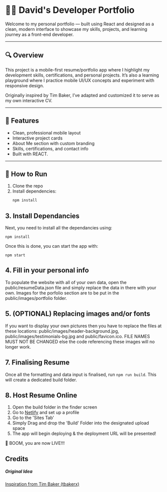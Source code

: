 # 🧑‍💻 David's Developer Portfolio

Welcome to my personal portfolio — built using React and designed as a clean, modern interface to showcase my skills, projects, and learning journey as a front-end developer.

---

## 🔍 Overview

This project is a mobile-first resume/portfolio app where I highlight my development skills, certifications, and personal projects. It’s also a learning playground where I practice mobile UI/UX concepts and experiment with responsive design.

Originally inspired by Tim Baker, I’ve adapted and customized it to serve as my own interactive CV.

---

## 🚀 Features

- Clean, professional mobile layout
- Interactive project cards
- About Me section with custom branding
- Skills, certifications, and contact info
- Built with REACT.

---

## 📱 How to Run

1. Clone the repo
2. Install dependencies:
   ```bash
   npm install


## 3. Install Dependancies

Next, you need to install all the dependancies using:

`npm install`

Once this is done, you can start the app with:

`npm start`

## 4. Fill in your personal info

To populate the website with all of your own data, open the public/resumeData.json file and simply replace the data in there with your own. Images for the porfolio section are to be put in the public/images/portfolio folder.

## 5. (OPTIONAL) Replacing images and/or fonts

If you want to display your own pictures then you have to replace the files at these locations: public/images/header-background.jpg, public/images/testimonials-bg.jpg and public/favicon.ico. FILE NAMES MUST NOT BE CHANGED else the code referencing these images will no longer work.

## 7. Finalising Resume

Once all the formatting and data input is finalised, run `npm run build`. This will create a dedicated build folder.

## 8. Host Resume Online

1. Open the build folder in the finder screen
2. Go to <a href="https://www.netlify.com/">Netlify</a> and set up a profile
3. Go to the 'Sites Tab'
4. Simply Drag and drop the 'Build' Folder into the designated upload space
5. The app will begin deploying & the deployment URL will be presented!

🚀 BOOM, you are now LIVE!!!

## Credits

##### Original Idea

<a href="https://github.com/tbakerx/react-resume-template/blob/master/README.md">Inspiration from Tim Baker (tbakerx)</a>
